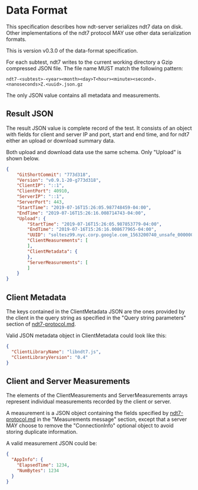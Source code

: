 # Data Format

This specification describes how ndt-server serializes ndt7 data
on disk. Other implementations of the ndt7 protocol MAY use other
data serialization formats.

This is version v0.3.0 of the data-format specification.

For each subtest, ndt7 writes to the current working directory a Gzip
compressed JSON file. The file name MUST match the following pattern:

```
ndt7-<subtest>-<year><month><day>T<hour><minute><second>.<nanoseconds>Z.<uuid>.json.gz
```

The only JSON value contains all metadata and measurements.

## Result JSON

The result JSON value is complete record of the test. It consists of an
object with fields for client and server IP and port, start and end time, and
for ndt7 either an upload or download summary data.

Both upload and download data use the same schema. Only "Upload" is shown below.

```JSON
{
    "GitShortCommit": "773d318",
    "Version": "v0.9.1-20-g773d318",
    "ClientIP": "::1",
    "ClientPort": 40910,
    "ServerIP": "::1",
    "ServerPort": 443,
    "StartTime": "2019-07-16T15:26:05.987748459-04:00",
    "EndTime": "2019-07-16T15:26:16.008714743-04:00",
    "Upload": {
        "StartTime": "2019-07-16T15:26:05.987853779-04:00",
        "EndTime": "2019-07-16T15:26:16.008677965-04:00",
        "UUID": "soltesz99.nyc.corp.google.com_1563200740_unsafe_00000000000157C6",
        "ClientMeasurements": [
        ],
        "ClientMetadata": {
        },
        "ServerMeasurements": [
        ]
    }
}
```

## Client Metadata

The keys contained in the ClientMetadata JSON are the ones provided by the client
in the query string as specified in the "Query string parameters" section of
[ndt7-protocol.md](ndt7-protocol.md).

Valid JSON metadata object in ClientMetadata could look like this:

```JSON
{
  "ClientLibraryName": "libndt7.js",
  "ClientLibraryVersion": "0.4"
}
```

## Client and Server Measurements

The elements of the ClientMeasurements and ServerMeasurements arrays
represent individual measurements recorded by the client or server.

A measurement is a JSON object containing the fields specified by
[ndt7-protocol.md](ndt7-protocol.md) in the "Measurements message" section,
except that a server MAY choose to remove the "ConnectionInfo" optional
object to avoid storing duplicate information.

A valid measurement JSON could be:

```JSON
{
  "AppInfo": {
    "ElapsedTime": 1234,
    "NumBytes": 1234
  }
}
```
